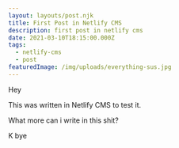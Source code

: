 ```yaml
---
layout: layouts/post.njk
title: First Post in Netlify CMS
description: first post in netlify cms
date: 2021-03-10T18:15:00.000Z
tags:
  - netlify-cms
  - post
featuredImage: /img/uploads/everything-sus.jpg
---
```

Hey 

This was written in Netlify CMS to test it.

What more can i write in this shit?

K bye
